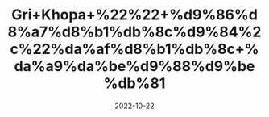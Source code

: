 ---
title: 'Gri+Khopa+%22%22+%d9%86%d8%a7%d8%b1%db%8c%d9%84%2c%22%da%af%d8%b1%db%8c+%da%a9%da%be%d9%88%d9%be%db%81'
date: '2022-10-22' 
metatag: '' 
inventory: '0' 
draft: false 
# meta description 
shortDescripton: '+Dry+Coconut++%22+Desiccated+coconut+is+an+ideal+source+of+healthy+fat+that+contains+no+cholesterol+and+contains+selenium%2c+fiber%2c+copper+and+manganese'
description: 'Dry+Fruit+%da%88%d8%b1%d8%a7%d8%a6%db%8c+%d9%81%d8%b1%d9%88%d8%aa'
longdescription: ''
featured: True
# product Price
price: '200.0'
# Product Short Description
shortDescription: '+Dry+Coconut++%22+Desiccated+coconut+is+an+ideal+source+of+healthy+fat+that+contains+no+cholesterol+and+contains+selenium%2c+fiber%2c+copper+and+manganese'
productID: '1FBF540C-2125-ED11-9968-005056B3A416'
type: 'products'
category: 'Dry+Fruit+%da%88%d8%b1%d8%a7%d8%a6%db%8c+%d9%81%d8%b1%d9%88%d8%aa' 
thumnailproduct: 'https://eraconnect.blob.core.windows.net/product-images/aminsaddiquidawakhana/1FBF540C-2125-ED11-9968-005056B3A416.webp' 
images:
  - image: 'https://eraconnect.blob.core.windows.net/product-images/aminsaddiquidawakhana/1FBF540C-2125-ED11-9968-005056B3A416.webp'  
Variants:
---